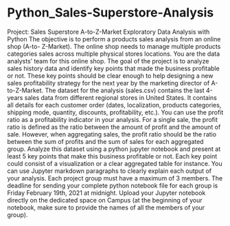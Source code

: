 # Python_Sales-Superstore-Analysis
Project: Sales Superstore A-to-Z-Market Exploratory Data
Analysis with Python
The objective is to perform a products sales analysis from an online shop (A-to-
Z-Market). The online shop needs to manage multiple products categories sales
across multiple physical stores locations.
You are the data analysts’ team for this online shop.
The goal of the project is to analyze sales history data and identify key points
that made the business profitable or not. These key points should be clear
enough to help designing a new sales profitability strategy for the next year by
the marketing director of A-to-Z-Market.
The dataset for the analysis (sales.csv) contains the last 4-years sales data from
different regional stores in United States. It contains all details for each customer
order (dates, localization, products categories, shipping mode, quantity,
discounts, profitability, etc.).
You can use the profit ratio as a profitability indicator in your analysis. For a single
sale, the profit ratio is defined as the ratio between the amount of profit and the
amount of sale. However, when aggregating sales, the profit ratio should be the
ratio between the sum of profits and the sum of sales for each aggregated group.
Analyze this dataset using a python jupyter notebook and present at least 5 key
points that make this business profitable or not. Each key point could consist of
a visualization or a clear aggregated table for instance. You can use Jupyter
markdown paragraphs to clearly explain each output of your analysis.
Each project group must have a maximum of 3 members.
The deadline for sending your complete python notebook file for each group is
Friday February 19th, 2021 at midnight. Upload your Jupyter notebook directly
on the dedicated space on Campus (at the beginning of your notebook, make
sure to provide the names of all the members of your group).
